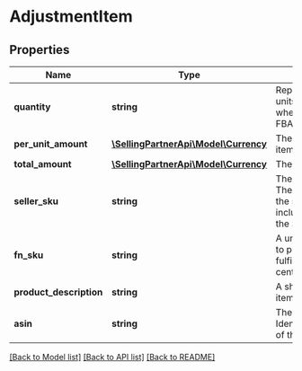 # AdjustmentItem

## Properties
Name | Type | Description | Notes
------------ | ------------- | ------------- | -------------
**quantity** | **string** | Represents the number of units in the seller&#39;s inventory when the AdustmentType is FBAInventoryReimbursement. | [optional] 
**per_unit_amount** | [**\SellingPartnerApi\Model\Currency**](Currency.md) | The per unit value of the item. | [optional] 
**total_amount** | [**\SellingPartnerApi\Model\Currency**](Currency.md) | The total value of the item. | [optional] 
**seller_sku** | **string** | The seller SKU of the item. The seller SKU is qualified by the seller&#39;s seller ID, which is included with every call to the Selling Partner API. | [optional] 
**fn_sku** | **string** | A unique identifier assigned to products stored in and fulfilled from a fulfillment center. | [optional] 
**product_description** | **string** | A short description of the item. | [optional] 
**asin** | **string** | The Amazon Standard Identification Number (ASIN) of the item. | [optional] 

[[Back to Model list]](../README.md#documentation-for-models) [[Back to API list]](../README.md#documentation-for-api-endpoints) [[Back to README]](../README.md)



